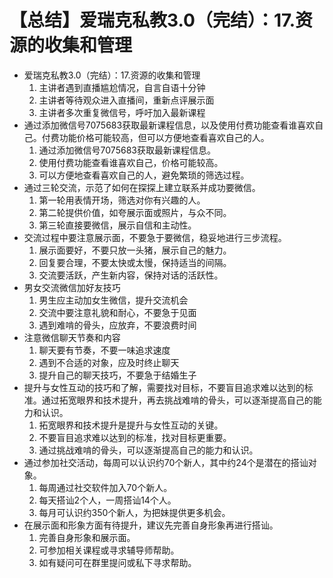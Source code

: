 # 【总结】爱瑞克私教3.0（完结）：17.资源的收集和管理

-   爱瑞克私教3.0（完结）：17.资源的收集和管理
    1.  主讲者遇到直播尴尬情况，自言自语十分钟
    2.  主讲者等待观众进入直播间，重新点评展示面
    3.  主讲者多次重复微信号，呼吁加入最新课程
-   通过添加微信号7075683获取最新课程信息，以及使用付费功能查看谁喜欢自己。付费功能价格可能较高，但可以方便地查看喜欢自己的人。
    1.  通过添加微信号7075683获取最新课程信息。
    2.  使用付费功能查看谁喜欢自己，价格可能较高。
    3.  可以方便地查看喜欢自己的人，避免繁琐的筛选过程。
-   通过三轮交流，示范了如何在探探上建立联系并成功要微信。
    1.  第一轮用表情开场，筛选对你有兴趣的人。
    2.  第二轮提供价值，如夸展示面或照片，与众不同。
    3.  第三轮直接要微信，展示自信和主动性。
-   交流过程中要注意展示面，不要急于要微信，稳妥地进行三步流程。
    1.  展示面要好，不要只放一头猪，展示自己的魅力。
    2.  回复要合理，不要太快或太慢，保持适当的间隔。
    3.  交流要活跃，产生新内容，保持对话的活跃性。
-   男女交流微信加好友技巧
    1.  男生应主动加女生微信，提升交流机会
    2.  交流中要注意礼貌和耐心，不要急于见面
    3.  遇到难啃的骨头，应放弃，不要浪费时间
-   注意微信聊天节奏和内容
    1.  聊天要有节奏，不要一味追求速度
    2.  遇到不合适的对象，应及时终止聊天
    3.  提升自己的聊天技巧，不要急于结婚生子
-   提升与女性互动的技巧和了解，需要找对目标，不要盲目追求难以达到的标准。通过拓宽眼界和技术提升，再去挑战难啃的骨头，可以逐渐提高自己的能力和认识。
    1.  拓宽眼界和技术提升是提升与女性互动的关键。
    2.  不要盲目追求难以达到的标准，找对目标更重要。
    3.  通过挑战难啃的骨头，可以逐渐提高自己的能力和认识。
-   通过参加社交活动，每周可以认识约70个新人，其中约24个是潜在的搭讪对象。
    1.  每周通过社交软件加入70个新人。
    2.  每天搭讪2个人，一周搭讪14个人。
    3.  每月可认识约350个新人，为把妹提供更多机会。
-   在展示面和形象方面有待提升，建议先完善自身形象再进行搭讪。
    1.  完善自身形象和展示面。
    2.  可参加相关课程或寻求辅导师帮助。
    3.  如有疑问可在群里提问或私下寻求帮助。